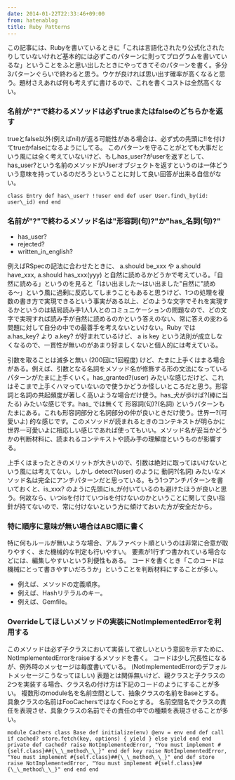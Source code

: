 ```yaml
---
date: 2014-01-22T22:33:46+09:00
from: hatenablog
title: Ruby Patterns
---
```

この記事には、Rubyを書いているときに「これは言語化されたり公式化されたりしていないけれど基本的には必ずこのパターンに則ってプログラムを書いているな」ということをふと思い出したときにやってきてそのパターンを書く。多分3パターンぐらいで終わると思う。ウケが良ければ思い出す確率が高くなると思う。題材さえあれば何も考えずに書けるので、これを書くコストは全然高くない。

### 名前が"?"で終わるメソッドは必ずtrueまたはfalseのどちらかを返す

trueとfalse以外(例えばnil)が返る可能性がある場合は、必ず式の先頭に!!を付けてtrueかfalseになるようにしてる。 このパターンを守ることがとても大事だという風には全く考えていないけど、もしhas\_user?がuserを返すとして、has\_user?という名前のメソッドがUserオブジェクトを返すというのは一体どういう意味を持っているのだろうということに対して良い回答が出来る自信がない。

```
class Entry def has\_user? !!user end def user User.find\_by(id: user\_id) end end
```

### 名前が"?"で終わるメソッド名は"形容詞(句)?"か"has\_名詞(句)?"

- has\_user?
- rejected?
- written\_in\_english?

例えばRSpecの記法に合わせたときに、 a.should be\_xxx や a.should have\_xxx, a.should has\_xxx(yyy) と自然に読めるかどうかで考えている。「自然に読める」というのを見ると「はい出ました〜はい出ました"自然に"読める〜」という風に過剰に反応してしまうこともあると思うけど、1つの処理を複数の書き方で実現できるという事実がある以上、どのような文字でそれを実現するかというのは結局読み手1人1人とのコミュニケーションの問題なので、どの文字で実現すれば読み手が自然に読めるのかという答えのない、常に答えの変わる問題に対して自分の中での最善手を考えないといけない。Ruby では a.has\_key? より a.key? が好まれているけど、 a is key という法則が成立しなくなるので、一貫性が無いのがあまり好ましくないと個人的には考えている。

引数を取ることは滅多と無い (200回に1回程度) けど、たまに上手くはまる場合がある。例えば、引数となる名詞をメソッド名が修飾する形の文法になっているパターンがたまに上手くいく。has\_granted?(user) みたいな感じだけど、これはそこまで上手くハマっていないので使うかどうか怪しいところだと思う。形容詞と名詞の共起頻度が著しく高いような場合だけ使う。has\_犬が歩けば?(棒に当たる) みたいな感じです。has\_ では無くて 形容詞(句)?(名詞) というパターンもたまにある。これも形容詞部分と名詞部分の仲が良いときだけ使う。世界一?(可愛いよ) 的な感じです。このメソッドが読まれるときのコンテキストが明らかに世界一可愛いよに相応しい感じであれば使ってもいい。メソッド名が妥当かどうかの判断材料に、読まれるコンテキストや読み手の理解度というものが影響する。

上手くはまったときのメリットが大きいので、引数は絶対に取ってはいけないという風には考えてない。しかし detect?(user) のように 動詞?(名詞) みたいなメソッド名は完全にアンチパターンだと思っている。もう1つアンチパターンを書いておくと、is\_xxx? のように先頭にis\_が付いているのも避けたほうが良いと思う。何故なら、いつisを付けていつisを付けないのかということに関して良い指針が持てないので、常に付けないという方に傾けておいた方が安全だから。

### 特に順序に意味が無い場合はABC順に書く

特に何もルールが無いような場合、アルファベット順というのは非常に合意が取りやすく、また機械的な判定も行いやすい。 要素が1行ずつ書かれている場合などには、編集しやすいという利便性もある。 コードを書くとき「このコードは機械にとって書きやすいだろうか」ということを判断材料にすることが多い。

- 例えば、メソッドの定義順序。
- 例えば、Hashリテラルのキー。
- 例えば、Gemfile。

### Overrideしてほしいメソッドの実装にNotImplementedErrorを利用する

このメソッドは必ず子クラスにおいて実装して欲しいという意図を示すために、NotImplementedErrorをraiseするメソッドを書く。 コードは少し冗長性になるが、例外時のメッセージは毎度書いている。 (NotImplementedErrorのデフォルトメッセージこうなってほしい) 表題とは関係無いけど、親クラスと子クラスの2つを実装する場合、クラス名の付け方は下記のコードのようにすることが多い。 複数形のmodule名を名前空間として、抽象クラスの名前をBaseとする。 具象クラスの名前はFooCachersではなくFooとする。 名前空間名でクラスの責任を表現させ、具象クラスの名前でその責任の中での種類を表現させることが多い。

```
module Cachers class Base def initialize(env) @env = env end def call if cached? store.fetch(key, options) { yield } else yield end end private def cached? raise NotImplementedError, "You must implement #{self.class}##{\_\_method\_\_}" end def key raise NotImplementedError, "You must implement #{self.class}##{\_\_method\_\_}" end def store raise NotImplementedError, "You must implement #{self.class}##{\_\_method\_\_}" end end end
```
